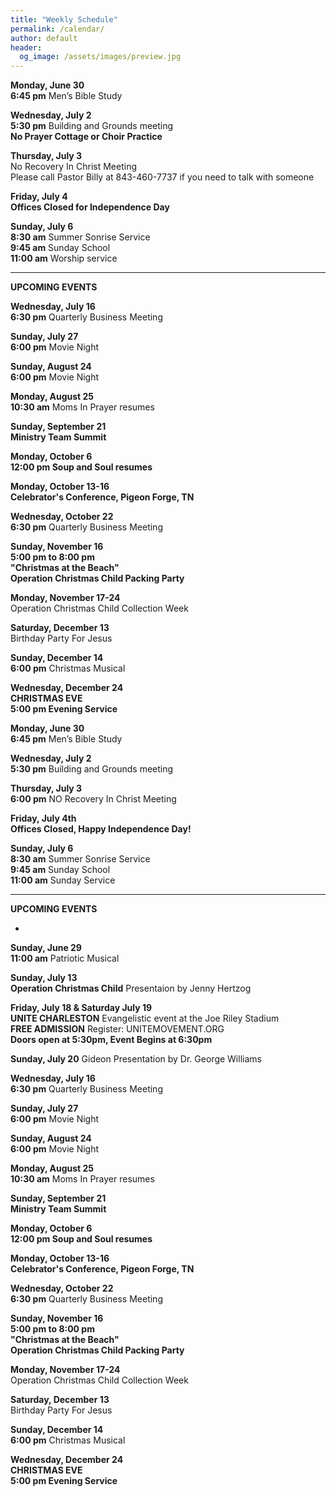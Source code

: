 ```yaml
---
title: "Weekly Schedule"
permalink: /calendar/
author: default
header:
  og_image: /assets/images/preview.jpg
---
```


<!--
**Example Day**
[10:00 am] Two Spaces At The End Of The Line ->
--
 title: "Weekly Schedule"
permalink: /calendar/
author: default
header:
  og_image: /assets/images/preview.jpg
---

<!--
**Example Day**
[10:00 am] Two Spaces At The End Of The Line ->
-->

 



**Monday, June 30**    
 **6:45 pm**  Men’s Bible Study  
 
 
  
**Wednesday, July 2**  
 **5:30 pm**  Building and Grounds meeting  
 **No Prayer Cottage or Choir Practice**

**Thursday, July 3**   
No Recovery In Christ Meeting   
Please call Pastor Billy at 843-460-7737 if you need to talk with someone  

**Friday, July 4**  
**Offices Closed for Independence Day**

**Sunday, July 6**  
**8:30 am** Summer Sonrise Service  
**9:45 am** Sunday School  
**11:00 am** Worship service  
  





<hr>  

  **UPCOMING EVENTS** 


 

  **Wednesday, July 16**  
  **6:30 pm** Quarterly Business Meeting  

  **Sunday, July 27**  
  **6:00 pm** Movie Night  

  **Sunday, August 24**  
  **6:00 pm** Movie Night  

  **Monday, August 25**  
  **10:30 am** Moms In Prayer resumes

  **Sunday, September 21**  
  **Ministry Team Summit**  

  **Monday, October 6**  
  **12:00 pm Soup and Soul resumes**

  **Monday, October 13-16**  
  **Celebrator's Conference, Pigeon Forge, TN**

  **Wednesday, October 22**  
  **6:30 pm** Quarterly Business Meeting  

  **Sunday, November 16**  
  **5:00 pm to 8:00 pm**  
  **"Christmas at the Beach"**  
  **Operation Christmas Child Packing Party**  

  **Monday, November 17-24**  
  Operation Christmas Child Collection Week  

  **Saturday, December 13**  
  Birthday Party For Jesus  

  **Sunday, December 14**  
  **6:00 pm** Christmas Musical  

  **Wednesday, December 24**  
  **CHRISTMAS EVE**  
  **5:00 pm Evening Service**

    

    



<!--

# Special Events

**Movie Night**
"The Jesus Revolution"
Sunday, June 23 at 6:00 pm
_Free admission, popcorn, and drinks_

![Jesus Revolution](/assets/images/jesus_revolution.png)

-->
 **Monday, June 30**    
 **6:45 pm**  Men’s Bible Study  
 
 
  
**Wednesday, July 2**  
 **5:30 pm**  Building and Grounds meeting  
 

**Thursday, July 3**   
**6:00 pm** NO Recovery In Christ Meeting    

  **Friday, July 4th**  
  **Offices Closed, Happy Independence Day!**

**Sunday, July 6**  
**8:30 am** Summer Sonrise Service  
**9:45 am** Sunday School  
**11:00 am** Sunday Service   





<hr>  

  **UPCOMING EVENTS** 


  *

  **Sunday, June 29**  
  **11:00 am**  Patriotic Musical   

  **Sunday, July 13**  
  **Operation Christmas Child** Presentaion by Jenny Hertzog   

  **Friday, July 18 & Saturday July 19**  
  **UNITE CHARLESTON** Evangelistic event at the Joe Riley Stadium  
  **FREE ADMISSION** Register: UNITEMOVEMENT.ORG  
  **Doors open at 5:30pm,  Event Begins at 6:30pm**

  **Sunday, July 20** Gideon Presentation by Dr. George Williams

  **Wednesday, July 16**  
  **6:30 pm** Quarterly Business Meeting  

  **Sunday, July 27**  
  **6:00 pm** Movie Night  

  **Sunday, August 24**  
  **6:00 pm** Movie Night  

  **Monday, August 25**  
  **10:30 am** Moms In Prayer resumes

  **Sunday, September 21**  
  **Ministry Team Summit**  

  **Monday, October 6**  
  **12:00 pm Soup and Soul resumes**

  **Monday, October 13-16**  
  **Celebrator's Conference, Pigeon Forge, TN**

  **Wednesday, October 22**  
  **6:30 pm** Quarterly Business Meeting  

  **Sunday, November 16**  
  **5:00 pm to 8:00 pm**  
  **"Christmas at the Beach"**  
  **Operation Christmas Child Packing Party**  

  **Monday, November 17-24**  
  Operation Christmas Child Collection Week  

  **Saturday, December 13**  
  Birthday Party For Jesus  

  **Sunday, December 14**  
  **6:00 pm** Christmas Musical  

  **Wednesday, December 24**  
  **CHRISTMAS EVE**  
  **5:00 pm Evening Service**

    

    



<!--

# Special Events

**Movie Night**
"The Jesus Revolution"
Sunday, June 23 at 6:00 pm
_Free admission, popcorn, and drinks_

![Jesus Revolution](/assets/images/jesus_revolution.png)

-->
